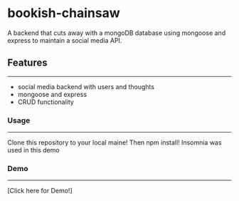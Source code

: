 # bookish-chainsaw
A backend that cuts away with a mongoDB database using mongoose and express
to maintain a social media API.

## Features
----
- social media backend with users and thoughts
- mongoose and express
- CRUD functionality

### Usage
----
Clone this repository to your local maine! Then npm install! Insomnia was used in this demo

### Demo
----
[Click here for Demo!]